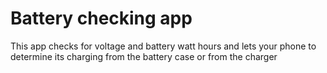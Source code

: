 # Battery checking app
This app checks for voltage and battery watt hours and lets your phone to determine its charging from the battery case or from the charger
